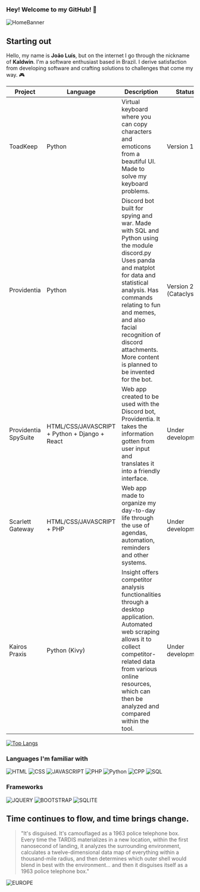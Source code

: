 ### Hey! Welcome to my GitHub! 🖤

![HomeBanner](https://i.imgur.com/yyesY5x.png)

## Starting out

Hello, my name is **João Luís**, but on the internet I go through the nickname of **Kaldwin**. I'm a software enthusiast based in Brazil. I derive satisfaction from developing software and crafting solutions to challenges that come my way. 🎮

Project | Language | Description | Status | | # | # |  #| #|  | # | #
--- | --- | --- | --- |--- |--- |--- |--- |--- |--- |--- |---
ToadKeep | Python |  Virtual keyboard where you can copy characters and emoticons from a beautiful UI. Made to solve my keyboard problems. | Version 1.0
Providentia | Python |  Discord bot built for spying and war. Made with SQL and Python using the module discord.py  Uses panda and matplot for data and statistical analysis. Has commands relating to fun and memes, and also facial recognition of discord attachments. More content is planned to be invented for the bot. | Version 2 (Cataclyst)
Providentia SpySuite | HTML/CSS/JAVASCRIPT + Python + Django + React | Web app created to be used with the Discord bot, Providentia. It takes the information gotten from user input and translates it into a friendly interface. | Under development
Scarlett Gateway | HTML/CSS/JAVASCRIPT + PHP | Web app made to organize my day-to-day life through the use of agendas, automation, reminders and other systems. | Under development
Kairos Praxis | Python (Kivy) |  Insight offers competitor analysis functionalities through a desktop application. Automated web scraping allows it to collect competitor-related data from various online resources, which can then be analyzed and compared within the tool.  | Under development

[![Top Langs](https://github-readme-stats.vercel.app/api/top-langs/?username=lyszt&layout=donut)](https://github.com/anuraghazra/github-readme-stats)

### Languages I'm familiar with

![HTML](https://img.shields.io/badge/HTML-239120?style=for-the-badge&logo=html5&logoColor=white)
![CSS](https://img.shields.io/badge/CSS-239120?&style=for-the-badge&logo=css3&logoColor=white)
![JAVASCRIPT](https://img.shields.io/badge/JavaScript-F7DF1E?style=for-the-badge&logo=javascript&logoColor=black)
![PHP](https://img.shields.io/badge/PHP-777BB4?style=for-the-badge&logo=php&logoColor=white)
![Python](https://img.shields.io/badge/Python-3776AB?style=for-the-badge&logo=python&logoColor=white)
![CPP](https://img.shields.io/badge/C%2B%2B-00599C?style=for-the-badge&logo=c%2B%2B&logoColor=white)
![SQL](https://img.shields.io/badge/MySQL-00000F?style=for-the-badge&logo=mysql&logoColor=white)

### Frameworks

![JQUERY](https://img.shields.io/badge/jQuery-0769AD?style=for-the-badge&logo=jquery&logoColor=white)
![BOOTSTRAP](https://img.shields.io/badge/Bootstrap-563D7C?style=for-the-badge&logo=bootstrap&logoColor=white)
![SQLITE](https://img.shields.io/badge/SQLite-07405E?style=for-the-badge&logo=sqlite&logoColor=white)

## Time continues to flow, and time brings change.

> "It's disguised. It's camouflaged as a 1963 police telephone box. Every time the TARDIS materializes in a new location, within the first nanosecond of landing, it analyzes the surrounding environment, calculates a twelve-dimensional data map of everything within a thousand-mile radius, and then determines which outer shell would blend in best with the environment... and then it disguises itself as a 1963 police telephone box."

![EUROPE](https://fantascienzaitalia.com/wp-content/uploads/2018/11/DOCTOR-WHO-1963-serie-TV.jpg)
